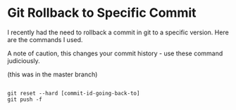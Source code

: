 # Git Rollback to Specific Commit

I recently had the need to rollback a commit in git to a specific version. Here are the commands I used.

A note of caution, this changes your commit history - use these command judiciously.

(this was in the master branch)

<pre>
<code>
git reset --hard [commit-id-going-back-to]
git push -f
</code>
</pre>
